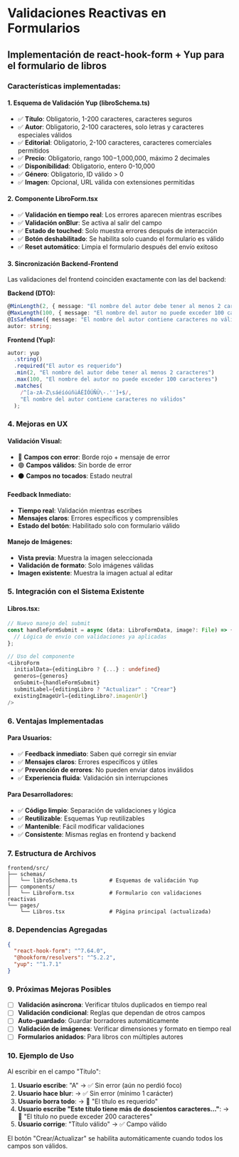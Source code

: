 # Validaciones Reactivas en Formularios

## Implementación de react-hook-form + Yup para el formulario de libros

### Características implementadas:

#### 1. **Esquema de Validación Yup (libroSchema.ts)**

- ✅ **Título**: Obligatorio, 1-200 caracteres, caracteres seguros
- ✅ **Autor**: Obligatorio, 2-100 caracteres, solo letras y caracteres especiales válidos
- ✅ **Editorial**: Obligatorio, 2-100 caracteres, caracteres comerciales permitidos
- ✅ **Precio**: Obligatorio, rango $100-$1,000,000, máximo 2 decimales
- ✅ **Disponibilidad**: Obligatorio, entero 0-10,000
- ✅ **Género**: Obligatorio, ID válido > 0
- ✅ **Imagen**: Opcional, URL válida con extensiones permitidas

#### 2. **Componente LibroForm.tsx**

- ✅ **Validación en tiempo real**: Los errores aparecen mientras escribes
- ✅ **Validación onBlur**: Se activa al salir del campo
- ✅ **Estado de touched**: Solo muestra errores después de interacción
- ✅ **Botón deshabilitado**: Se habilita solo cuando el formulario es válido
- ✅ **Reset automático**: Limpia el formulario después del envío exitoso

#### 3. **Sincronización Backend-Frontend**

Las validaciones del frontend coinciden exactamente con las del backend:

**Backend (DTO):**

```typescript
@MinLength(2, { message: "El nombre del autor debe tener al menos 2 caracteres" })
@MaxLength(100, { message: "El nombre del autor no puede exceder 100 caracteres" })
@IsSafeName({ message: "El nombre del autor contiene caracteres no válidos" })
autor: string;
```

**Frontend (Yup):**

```typescript
autor: yup
  .string()
  .required("El autor es requerido")
  .min(2, "El nombre del autor debe tener al menos 2 caracteres")
  .max(100, "El nombre del autor no puede exceder 100 caracteres")
  .matches(
    /^[a-zA-Z\sáéíóúñüÁÉÍÓÚÑÜ\-.'']+$/,
    "El nombre del autor contiene caracteres no válidos"
  );
```

### 4. **Mejoras en UX**

#### Validación Visual:

- 🔴 **Campos con error**: Borde rojo + mensaje de error
- 🟢 **Campos válidos**: Sin borde de error
- ⚫ **Campos no tocados**: Estado neutral

#### Feedback Inmediato:

- **Tiempo real**: Validación mientras escribes
- **Mensajes claros**: Errores específicos y comprensibles
- **Estado del botón**: Habilitado solo con formulario válido

#### Manejo de Imágenes:

- **Vista previa**: Muestra la imagen seleccionada
- **Validación de formato**: Solo imágenes válidas
- **Imagen existente**: Muestra la imagen actual al editar

### 5. **Integración con el Sistema Existente**

#### Libros.tsx:

```typescript
// Nuevo manejo del submit
const handleFormSubmit = async (data: LibroFormData, image?: File) => {
  // Lógica de envío con validaciones ya aplicadas
};

// Uso del componente
<LibroForm
  initialData={editingLibro ? {...} : undefined}
  generos={generos}
  onSubmit={handleFormSubmit}
  submitLabel={editingLibro ? "Actualizar" : "Crear"}
  existingImageUrl={editingLibro?.imagenUrl}
/>
```

### 6. **Ventajas Implementadas**

#### Para Usuarios:

- ✅ **Feedback inmediato**: Saben qué corregir sin enviar
- ✅ **Mensajes claros**: Errores específicos y útiles
- ✅ **Prevención de errores**: No pueden enviar datos inválidos
- ✅ **Experiencia fluida**: Validación sin interrupciones

#### Para Desarrolladores:

- ✅ **Código limpio**: Separación de validaciones y lógica
- ✅ **Reutilizable**: Esquemas Yup reutilizables
- ✅ **Mantenible**: Fácil modificar validaciones
- ✅ **Consistente**: Mismas reglas en frontend y backend

### 7. **Estructura de Archivos**

```
frontend/src/
├── schemas/
│   └── libroSchema.ts          # Esquemas de validación Yup
├── components/
│   └── LibroForm.tsx           # Formulario con validaciones reactivas
└── pages/
    └── Libros.tsx              # Página principal (actualizada)
```

### 8. **Dependencias Agregadas**

```json
{
  "react-hook-form": "^7.64.0",
  "@hookform/resolvers": "^5.2.2",
  "yup": "^1.7.1"
}
```

### 9. **Próximas Mejoras Posibles**

- [ ] **Validación asíncrona**: Verificar títulos duplicados en tiempo real
- [ ] **Validación condicional**: Reglas que dependan de otros campos
- [ ] **Auto-guardado**: Guardar borradores automáticamente
- [ ] **Validación de imágenes**: Verificar dimensiones y formato en tiempo real
- [ ] **Formularios anidados**: Para libros con múltiples autores

### 10. **Ejemplo de Uso**

Al escribir en el campo "Título":

1. **Usuario escribe**: "A" → ✅ Sin error (aún no perdió foco)
2. **Usuario hace blur**: → ✅ Sin error (mínimo 1 carácter)
3. **Usuario borra todo**: → 🔴 "El título es requerido"
4. **Usuario escribe "Este título tiene más de doscientos caracteres..."**: → 🔴 "El título no puede exceder 200 caracteres"
5. **Usuario corrige**: "Título válido" → ✅ Campo válido

El botón "Crear/Actualizar" se habilita automáticamente cuando todos los campos son válidos.
